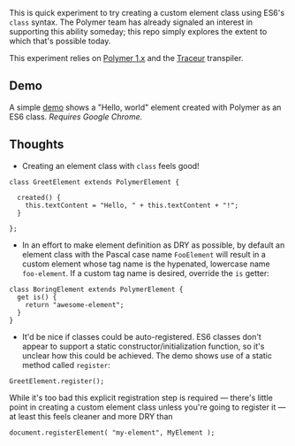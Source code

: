 This is quick experiment to try creating a custom element class using ES6's `class` syntax. The Polymer team has already signaled an interest in supporting this ability someday; this repo simply explores the extent to which that's possible today.

This experiment relies on [Polymer 1.x](https://github.com/Polymer/polymer) and the [Traceur](https://github.com/google/traceur-compiler) transpiler.

## Demo

A simple [demo](https://JanMiksovsky.github.io/polymer-classes-in-es6?dom=shadow) shows
a "Hello, world" element created with Polymer as an ES6 class. _Requires Google Chrome._

## Thoughts

* Creating an element class with `class` feels good!

```
class GreetElement extends PolymerElement {

  created() {
    this.textContent = "Hello, " + this.textContent + "!";
  }

};
```

* In an effort to make element definition as DRY as possible, by default an
element class with the Pascal case name `FooElement` will result in a custom element whose tag name is the hypenated, lowercase name `foo-element`. If a custom tag name is desired, override the `is` getter:

```
class BoringElement extends PolymerElement {
  get is() {
    return "awesome-element";
  }
}
```

* It'd be nice if classes could be auto-registered. ES6 classes don't appear to support a static constructor/initialization function, so it's unclear how this could be achieved. The demo shows use of a static method called `register`:

```
GreetElement.register();
```

While it's too bad this explicit registration step is required — there's little
point in creating a custom element class unless you're going to register it —
at least this feels cleaner and more DRY than

```
document.registerElement( "my-element", MyElement );
```
